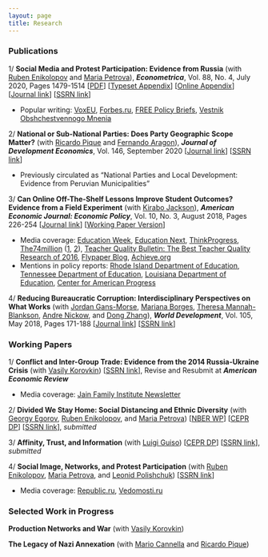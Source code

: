 ```yaml
---
layout: page
title: Research
---
```

### Publications

1/ **Social Media and Protest Participation: Evidence from Russia** (with [Ruben Enikolopov](https://sites.google.com/site/rubenenikolopov/) and [Maria Petrova](https://sites.google.com/site/mariapetrovaphd/)), **_Econometrica_**, Vol. 88, No. 4, July 2020, Pages 1479-1514 [[PDF](assets/ECTA14281.pdf)] [[Typeset Appendix](assets/ECTA14281_TypesetAppendix.pdf)] [[Online Appendix](assets/ECTA14281_OnlineAppendix.pdf)] [[Journal link](https://doi.org/10.3982/ECTA14281)] [[SSRN link](https://papers.ssrn.com/abstract=2696236)]
- Popular writing: [VoxEU](https://voxeu.org/article/social-media-and-protest-participation), [Forbes.ru](https://www.forbes.ru/obshchestvo/392221-faktor-durova-vs-fabriki-trolley-kak-socseti-vliyayut-na-protesty), [FREE Policy Briefs](https://freepolicybriefs.org/2015/11/23/does-social-media-promote-protests-2/), [Vestnik Obshchestvennogo Mnenia](https://cyberleninka.ru/article/n/sotsialnye-media-i-politicheskie-protesty)

2/ **National or Sub-National Parties: Does Party Geographic Scope Matter?** (with [Ricardo Pique](https://sites.google.com/site/piquericardo/home) and [Fernando Aragon](https://sites.google.com/view/fernandoaragon/home)), **_Journal of Development Economics_**, Vol. 146, September 2020 [[Journal link](https://www.sciencedirect.com/science/article/abs/pii/S0304387820300912)] [[SSRN link](https://papers.ssrn.com/sol3/papers.cfm?abstract_id=2996172)]
- Previously circulated as “National Parties and Local Development: Evidence from Peruvian Municipalities”

3/ **Can Online Off-The-Shelf Lessons Improve Student Outcomes? Evidence from a Field Experiment** (with [Kirabo Jackson](https://works.bepress.com/c_kirabo_jackson/)), ***American Economic Journal: Economic Policy***, Vol. 10, No. 3, August 2018, Pages 226-254
[[Journal link](https://www.aeaweb.org/articles?id=10.1257/pol.20170211)]
[[Working Paper Version](assets/AEJ_revised_version.pdf)]
- Media coverage: [Education Week](http://blogs.edweek.org/edweek/curriculum/2016/07/study_give_teachers_lesson_plans_not_professional_development.html?_ga=1.70657623.674026287.1468278369&cmp=SOC-SHR-twitter), [Education Next](https://www.educationnext.org/in-the-news-give-weak-teachers-good-lesson-plans-not-professional-development/), [ThinkProgress](https://thinkprogress.org/its-the-classroom-stupid-education-reform-needs-to-focus-on-teaching-and-learning-c5f67457ba7c/), [The74million](https://www.the74million.org/) ([1](https://www.the74million.org/article/the-74-interview-kirabo-jackson-on-the-importance-of-school-spending-soft-skills-and-teacher-quality/), [2](https://www.the74million.org/article/mcdougald-weisskirk-want-all-students-to-learn-make-sure-their-teachers-get-great-content-for-their-classrooms/)), [Teacher Quality Bulletin: The Best Teacher Quality Research of 2016](https://www.nctq.org/blog/The-best-teacher-quality-research-of-2016!), [Flypaper Blog](https://fordhaminstitute.org/national/commentary/can-online-lesson-plans-simplify-teaching), [Achieve.org](https://www.achieve.org/files/IMResearch2.0.pdf)
- Mentions in policy reports: [Rhode Island Department of Education](https://www.ride.ri.gov/Portals/0/Uploads/Documents/Instruction-and-Assessment-World-Class-Standards/Curriculum/Curriculum%20Data%20Slides_public_final.pdf), [Tennessee Department of Education](https://www.tn.gov/content/dam/tn/stateboardofeducation/documents/sbe_workshop_january_25_2018/1-25-18%20Read%20to%20be%20Ready%20Update.pdf), [Louisiana Department of Education](https://www.louisianabelieves.com/docs/default-source/teacher-toolbox-resources/2017-pd-planning-guide-(fillable).pdf?sfvrsn=8), [Center for American Progress](https://www.americanprogress.org/issues/education-k-12/reports/2018/08/29/454705/curriculum-reform-nations-largest-school-districts/)

4/ **Reducing Bureaucratic Corruption: Interdisciplinary Perspectives on What Works** (with [Jordan Gans-Morse](http://faculty.wcas.northwestern.edu/~jlg562/index.html), [Mariana Borges](https://www.marianaborges.info), [Theresa Mannah-Blankson](http://blogs.umass.edu/towusuda/), [Andre Nickow](https://scholar.google.com/citations?user=suy4wDQAAAAJ&hl=en), and [Dong Zhang](https://sites.google.com/site/poliscidongzhang/)), ***World Development***, Vol. 105, May 2018, Pages 171-188
[[Journal link](https://www.sciencedirect.com/science/article/pii/S0305750X17304084)]
[[SSRN link](https://papers.ssrn.com/sol3/papers.cfm?abstract_id=2930520)]

### Working Papers

1/ **Conflict and Inter-Group Trade: Evidence from the 2014 Russia-Ukraine Crisis** (with [Vasily Korovkin](https://sites.google.com/site/vaskorovkin/)) [[SSRN link](https://papers.ssrn.com/sol3/papers.cfm?abstract_id=3397276)], Revise and Resubmit at ***American Economic Review***
- Media coverage: [Jain Family Institute Newsletter](https://phenomenalworld.org/letters/overboard)

2/ **Divided We Stay Home: Social Distancing and Ethnic Diversity** (with [Georgy Egorov](https://www.kellogg.northwestern.edu/faculty/egorov/htm/main.html), [Ruben Enikolopov](https://sites.google.com/site/rubenenikolopov/), and [Maria Petrova](https://sites.google.com/site/mariapetrovaphd/)) [[NBER WP](https://www.nber.org/papers/w27277)] [[CEPR DP](https://portal.cepr.org/discussion-paper/16490)] [[SSRN link](https://papers.ssrn.com/sol3/papers.cfm?abstract_id=3609527)], *submitted*

3/ **Affinity, Trust, and Information** (with [Luigi Guiso](http://www.eief.it/eief/index.php/people/faculty-az?id=172)) [[CEPR DP](https://cepr.org/active/publications/discussion_papers/dp.php?dpno=15250)] [[SSRN link](https://papers.ssrn.com/sol3/papers.cfm?abstract_id=3686048)], *submitted*

4/ **Social Image, Networks, and Protest Participation** (with [Ruben Enikolopov](https://sites.google.com/site/rubenenikolopov/), [Maria Petrova](https://sites.google.com/site/mariapetrovaphd/), and [Leonid Polishchuk](https://www.hse.ru/en/org/persons/65104)) [[SSRN link](https://papers.ssrn.com/sol3/papers.cfm?abstract_id=2940171)]
- Media coverage: [Republic.ru](https://republic.ru/posts/l/827383), [Vedomosti.ru](https://www.vedomosti.ru/opinion/articles/2012/09/17/vospitanie_obschestva)

### Selected Work in Progress

**Production Networks and War** (with [Vasily Korovkin](https://sites.google.com/site/vaskorovkin/))

**The Legacy of Nazi Annexation** (with [Mario Cannella](https://www.economics.northwestern.edu/people/graduate/) and [Ricardo Pique](https://sites.google.com/site/piquericardo/home))

